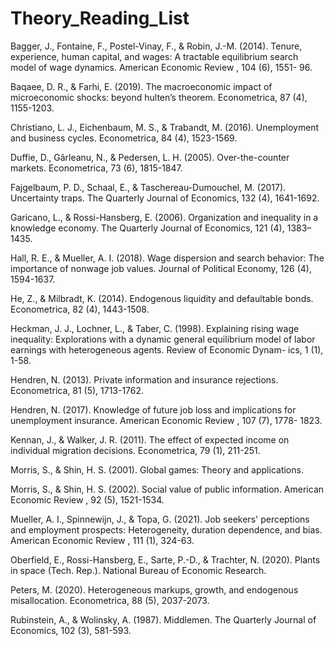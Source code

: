 # Theory_Reading_List

Bagger, J., Fontaine, F., Postel-Vinay, F., & Robin, J.-M. (2014). Tenure,
experience, human capital, and wages: A tractable equilibrium search
model of wage dynamics. American Economic Review , 104 (6), 1551-
96.

Baqaee, D. R., & Farhi, E. (2019). The macroeconomic impact of microeconomic shocks: beyond hulten’s theorem. Econometrica, 87 (4),
1155-1203.

Christiano, L. J., Eichenbaum, M. S., & Trabandt, M. (2016). Unemployment
and business cycles. Econometrica, 84 (4), 1523-1569.

Duffie, D., Gârleanu, N., & Pedersen, L. H. (2005). Over-the-counter markets. Econometrica, 73 (6), 1815-1847.


Fajgelbaum, P. D., Schaal, E., & Taschereau-Dumouchel, M. (2017). Uncertainty traps. The Quarterly Journal of Economics, 132 (4), 1641-1692.

Garicano, L., & Rossi-Hansberg, E. (2006). Organization and inequality in
a knowledge economy. The Quarterly Journal of Economics, 121 (4),
1383–1435.

Hall, R. E., & Mueller, A. I. (2018). Wage dispersion and search behavior:
The importance of nonwage job values. Journal of Political Economy,
126 (4), 1594-1637.

He, Z., & Milbradt, K. (2014). Endogenous liquidity and defaultable bonds.
Econometrica, 82 (4), 1443-1508.

Heckman, J. J., Lochner, L., & Taber, C. (1998). Explaining rising wage
inequality: Explorations with a dynamic general equilibrium model of
labor earnings with heterogeneous agents. Review of Economic Dynam-
ics, 1 (1), 1-58.

Hendren, N. (2013). Private information and insurance rejections. Econometrica, 81 (5), 1713-1762.

Hendren, N. (2017). Knowledge of future job loss and implications for
unemployment insurance. American Economic Review , 107 (7), 1778-
1823.

Kennan, J., & Walker, J. R. (2011). The effect of expected income on
individual migration decisions. Econometrica, 79 (1), 211-251.

Morris, S., & Shin, H. S. (2001). Global games: Theory and applications.

Morris, S., & Shin, H. S. (2002). Social value of public information. American
Economic Review , 92 (5), 1521-1534.

Mueller, A. I., Spinnewijn, J., & Topa, G. (2021). Job seekers' perceptions
and employment prospects: Heterogeneity, duration dependence, and
bias. American Economic Review , 111 (1), 324-63.

Oberfield, E., Rossi-Hansberg, E., Sarte, P.-D., & Trachter, N. (2020). Plants
in space (Tech. Rep.). National Bureau of Economic Research.

Peters, M. (2020). Heterogeneous markups, growth, and endogenous misallocation. Econometrica, 88 (5), 2037-2073.

Rubinstein, A., & Wolinsky, A. (1987). Middlemen. The Quarterly Journal
of Economics, 102 (3), 581-593.
